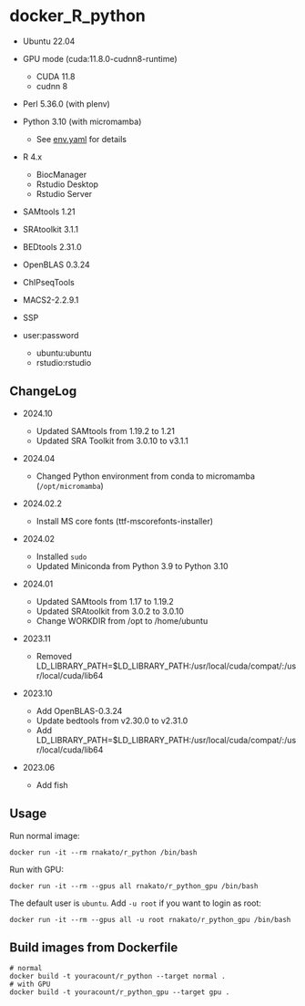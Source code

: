 # docker_R_python

- Ubuntu 22.04

- GPU mode (cuda:11.8.0-cudnn8-runtime)
   - CUDA 11.8
   - cudnn 8

- Perl 5.36.0 (with plenv)
- Python 3.10 (with micromamba)
    - See [env.yaml](https://github.com/rnakato/docker_R_python/blob/master/micromamba/env.yaml) for details

- R 4.x
    - BiocManager
    - Rstudio Desktop
    - Rstudio Server

- SAMtools 1.21
- SRAtoolkit 3.1.1
- BEDtools 2.31.0
- OpenBLAS 0.3.24
- ChIPseqTools
- MACS2-2.2.9.1
- SSP

- user:password
    - ubuntu:ubuntu
    - rstudio:rstudio

## ChangeLog

- 2024.10
  - Updated SAMtools from 1.19.2 to 1.21
  - Updated SRA Toolkit from 3.0.10 to v3.1.1

- 2024.04
  - Changed Python environment from conda to micromamba (`/opt/micromamba`)

- 2024.02.2
  - Install MS core fonts (ttf-mscorefonts-installer)

- 2024.02
  - Installed `sudo`
  - Updated Miniconda from Python 3.9 to Python 3.10

- 2024.01
  - Updated SAMtools from 1.17 to 1.19.2
  - Updated SRAtoolkit from 3.0.2 to 3.0.10
  - Change WORKDIR from /opt to /home/ubuntu

- 2023.11
    - Removed LD_LIBRARY_PATH=$LD_LIBRARY_PATH:/usr/local/cuda/compat/:/usr/local/cuda/lib64

- 2023.10
    - Add OpenBLAS-0.3.24
    - Update bedtools from v2.30.0 to v2.31.0
    - Add LD_LIBRARY_PATH=$LD_LIBRARY_PATH:/usr/local/cuda/compat/:/usr/local/cuda/lib64

- 2023.06
  - Add fish


## Usage

Run normal image:

    docker run -it --rm rnakato/r_python /bin/bash

Run with GPU:

    docker run -it --rm --gpus all rnakato/r_python_gpu /bin/bash

The default user is `ubuntu`. Add `-u root` if you want to login as root:

    docker run -it --rm --gpus all -u root rnakato/r_python_gpu /bin/bash

## Build images from Dockerfile

    # normal
    docker build -t youracount/r_python --target normal .
    # with GPU
    docker build -t youracount/r_python_gpu --target gpu .
 